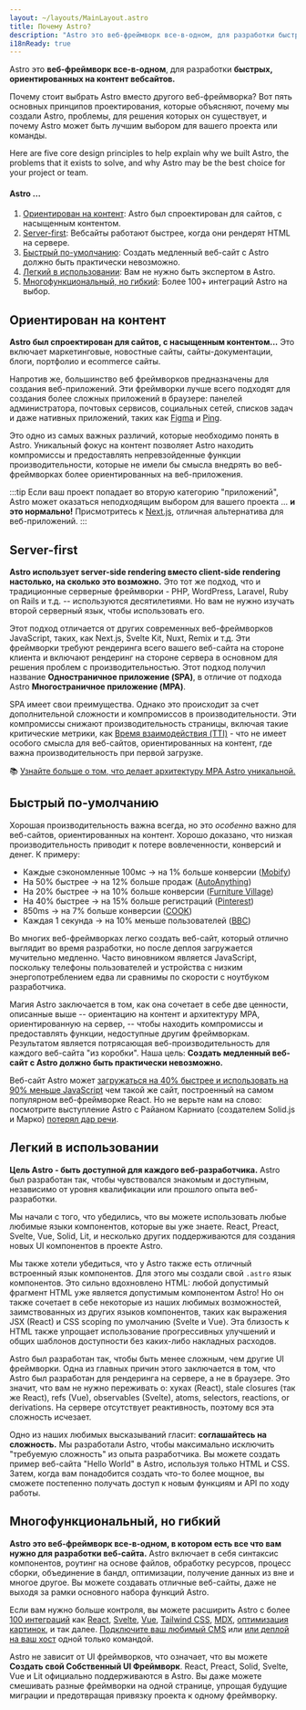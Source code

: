 ```yaml
---
layout: ~/layouts/MainLayout.astro
title: Почему Astro?
description: "Astro это веб-фреймворк все-в-одном, для разработки быстрых, ориентированных на контент вебсайтов. Узнать больше."
i18nReady: true
---
```


Astro это **веб-фреймворк все-в-одном**, для разработки **быстрых, ориентированных на контент вебсайтов.**

Почему стоит выбрать Astro вместо другого веб-фреймворка?
Вот пять основных принципов проектирования, которые объясняют, почему мы создали Astro,
проблемы, для решения которых он существует, и почему Astro может быть лучшим выбором для вашего проекта или команды.

Here are five core design principles to help explain why we built Astro, 
the problems that it exists to solve, and why Astro may be the best choice for your project or team.

#### Astro ...

1. [Ориентирован на контент](#content-focused): Astro был спроектирован для сайтов, с насыщенным контентом.
2. [Server-first](#server-first): Вебсайты работают быстрее, когда они рендерят HTML на сервере.
3. [Быстрый по-умолчанию](#fast-by-default): Создать медленный веб-сайт с Astro должно быть практически невозможно.
4. [Легкий в использовании](#easy-to-use): Вам не нужно быть экспертом в Astro.
5. [Многофункциональный, но гибкий](#fully-featured-but-flexible): Более 100+ интеграций Astro на выбор.

## Ориентирован на контент

**Astro был спроектирован для сайтов, с насыщенным контентом...** 
Это включает маркетинговые, новостные сайты, сайты-документации, блоги, портфолио и ecommerce сайты.

Напротив же, большинство веб фреймворков предназначены для создания веб-приложений.
Эти фреймворки лучше всего подходят для создания более сложных приложений в браузере: панелей администратора,
почтовых сервисов, социальных сетей, списков задач и даже нативных приложений, таких как [Figma](https://figma.com/) 
и [Ping](https://ping.gg/).

Это одно из самых важных различий, которые необходимо понять в Astro.
Уникальный фокус на контент позволяет Astro находить компромиссы и предоставлять непревзойденные функции 
производительности, которые не имели бы смысла внедрять во веб-фреймворках более ориентированных на веб-приложения.

:::tip
Если ваш проект попадает во вторую категорию "приложений", Astro может оказаться неподходящим выбором для вашего проекта ...
**и это нормально!** Присмотритесь к [Next.js](https://nextjs.org/), отличная альтернатива для веб-приложений.
:::




## Server-first

**Astro использует server-side rendering вместо client-side rendering настолько, на сколько это возможно.**
Это тот же подход, что и традиционные серверные фреймворки - PHP, WordPress, Laravel, Ruby on Rails и 
т.д. -- используются десятилетиями. Но вам не нужно изучать второй серверный язык, чтобы использовать его.

Этот подход отличается от других современных веб-фреймворков JavaScript, таких, как Next.js, Svelte Kit, Nuxt, Remix и т.д.
Эти фреймворки требуют рендеринга всего вашего веб-сайта на стороне клиента и включают рендеринг на стороне сервера
в основном для решения проблем с производительностью.
Этот подход получил название **Одностраничное приложение (SPA)**, в отличие от подхода Astro **Многостраничное приложение (MPA)**.

SPA имеет свои преимущества. Однако это происходит за счет дополнительной сложности и компромиссов в производительности. 
Эти компромиссы снижают производительность страницы, включая такие критические метрики, 
как [Время взаимодействия (TTI)](https://web.dev/interactive/) - что не имеет особого смысла для веб-сайтов,
ориентированных на контент, где важна производительность при первой загрузке.

📚 [Узнайте больше о том, что делает архитектуру MPA Astro уникальной.](/ru/concepts/mpa-vs-spa/)


## Быстрый по-умолчанию

Хорошая производительность важна всегда, но это *особенно* важно для веб-сайтов, ориентированных на контент.
Хорошо доказано, что низкая производительность приводит к потере вовлеченности, конверсий и денег.
К примеру:

- Каждые сэкономленные 100мс → на 1% больше конверсии ([Mobify](https://web.dev/why-speed-matters/))
- На 50% быстрее → на 12% больше продаж ([AutoAnything](https://www.digitalcommerce360.com/2010/08/19/web-accelerator-revs-conversion-and-sales-autoanything/))
- На 20% быстрее → на 10% больше конверсии ([Furniture Village](https://www.thinkwithgoogle.com/intl/en-gb/marketing-strategies/app-and-mobile/furniture-village-and-greenlight-slash-page-load-times-boosting-user-experience/))
- На 40% быстрее → на 15% больше регистраций ([Pinterest](https://medium.com/pinterest-engineering/driving-user-growth-with-performance-improvements-cfc50dafadd7))
- 850ms → на 7% больше конверсии ([COOK](https://web.dev/why-speed-matters/))
- Каждая 1 секунда → на 10% меньше пользователей ([BBC](https://www.creativebloq.com/features/how-the-bbc-builds-websites-that-scale))

Во многих веб-фреймворках легко создать веб-сайт, который отлично выглядит во время разработки, 
но после деплоя загружается мучительно медленно. 
Часто виновником является JavaScript, поскольку телефоны пользователей и устройства с низким энергопотреблением
едва ли сравнимы по скорости с ноутбуком разработчика.

Магия Astro заключается в том, как она сочетает в себе две ценности, описанные выше -- ориентацию на контент
и архитектуру MPA, ориентированную на сервер, -- чтобы находить компромиссы и предоставлять функции,
недоступные другим фреймворкам. Результатом является потрясающая веб-производительность для каждого веб-сайта "из коробки".
Наша цель: **Создать медленный веб-сайт с Astro должно быть практически невозможно.**

Веб-сайт Astro может [загружаться на 40% быстрее и использовать на 90% меньше JavaScript](https://twitter.com/t3dotgg/status/1437195415439360003) 
чем такой же сайт, построенный на самом популярном веб-фреймворке React.
Но не верьте нам на слово: посмотрите выступление Astro с Райаном Карниато (создателем Solid.js и Марко)
[потерял дар речи](https://youtu.be/2ZEMb_H-LYE?t=8163).


## Легкий в использовании

**Цель Astro - быть доступной для каждого веб-разработчика.**
Astro был разработан так, чтобы чувствовался знакомым и доступным, независимо от уровня квалификации или прошлого опыта веб-разработки.

Мы начали с того, что убедились, что вы можете использовать любые любимые языки компонентов, которые вы уже знаете.
React, Preact, Svelte, Vue, Solid, Lit, и несколько других поддерживаются для создания новых UI
компонентов в проекте Astro.

Мы также хотели убедиться, что у Astro также есть отличный встроенный язык компонентов.
Для этого мы создали свой `.astro` язык компонентов. 
Это сильно вдохновлено HTML: любой допустимый фрагмент HTML уже является допустимым компонентом Astro!
Но он также сочетает в себе некоторые из наших любимых возможностей, заимствованных из других языков компонентов,
таких как выражения JSX (React) и CSS scoping по умолчанию (Svelte и Vue).
Эта близость к HTML также упрощает использование прогрессивных улучшений и
общих шаблонов доступности без каких-либо накладных расходов.

Astro был разработан так, чтобы быть менее сложным, чем другие UI фреймворки.
Одна из главных причин этого заключается в том, что Astro был разработан для рендеринга на сервере, а не в браузере.
Это значит, что вам не нужно переживать о: хуках (React), stale closures (так же React), refs (Vue), observables (Svelte),
atoms, selectors, reactions, or derivations.
На сервере отсутствует реактивность, поэтому вся эта сложность исчезает.

Одно из наших любимых высказываний гласит: **соглашайтесь на сложность.**
Мы разработали Astro, чтобы максимально исключить "требуемую сложность" из опыта разработчика. 
Вы можете создать пример веб-сайта "Hello World" в Astro, используя только HTML и CSS. 
Затем, когда вам понадобится создать что-то более мощное, вы сможете постепенно получать доступ к новым функциям и API по ходу работы.

## Многофункциональный, но гибкий

**Astro это веб-фреймворк все-в-одном, в котором есть все что вам нужно для разработки веб-сайта.**
Astro включает в себя синтаксис компонентов, роутинг на основе файлов, обработку ресурсов, процесс сборки,
объединение в бандл, оптимизации, получение данных из вне и многое другое. 
Вы можете создавать отличные веб-сайты, даже не выходя за рамки основного набора функций Astro. 

Если вам нужно больше контроля, вы можете расширить Astro с более [100 интеграций](https://astro.build/en/integrations/) как
[React](https://www.npmjs.com/package/@astrojs/react), [Svelte](https://www.npmjs.com/package/@astrojs/svelte),
[Vue](https://www.npmjs.com/package/@astrojs/vue), 
[Tailwind CSS](https://www.npmjs.com/package/@astrojs/tailwind), 
[MDX](https://www.npmjs.com/package/@astrojs/mdx), 
[оптимизация картинок](https://www.npmjs.com/package/@astrojs/image), и так далее. 
[Подключите ваш любимый CMS](https://astro.build/integrations/) или [или деплой на ваш хост](/ru/guides/deploy/) одной только командой.

Astro не зависит от UI фреймворков, что означает, что вы можете **Создать свой Собственный UI Фреймворк**.
React, Preact, Solid, Svelte, Vue и Lit официально поддерживаются в Astro.
Вы даже можете смешивать разные фреймворки на одной странице, упрощая будущие миграции и предотвращая привязку проекта к одному фреймворку.
